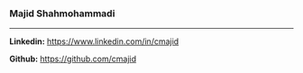 ### Majid Shahmohammadi

------------

**Linkedin:** https://www.linkedin.com/in/cmajid

**Github:** https://github.com/cmajid
